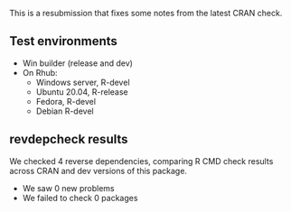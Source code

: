 This is a resubmission that fixes some notes from the latest CRAN check.

## Test environments

- Win builder (release and dev)
- On Rhub:
    + Windows server, R-devel
    + Ubuntu 20.04, R-release
    + Fedora, R-devel
    + Debian R-devel

## revdepcheck results

We checked 4 reverse dependencies, comparing R CMD check results across CRAN and dev versions of this package.

 * We saw 0 new problems
 * We failed to check 0 packages
